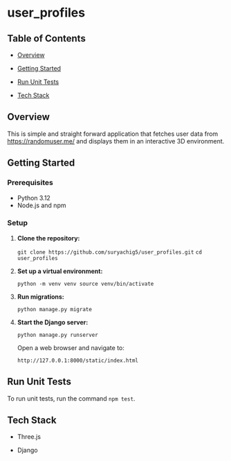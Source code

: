 
# user_profiles

## Table of Contents

* [Overview](#overview)

* [Getting Started](#getting-started)

* [Run Unit Tests](#run-unit-tests)

* [Tech Stack](#tech-stack)


<a  name="overview"></a>

## Overview

This is simple and straight forward application that fetches user data from https://randomuser.me/ and displays them in an interactive 3D environment.

  

<a  name="getting-started"></a>

## Getting Started

### Prerequisites

-   Python 3.12
-   Node.js and npm

###  Setup

1.  **Clone the repository:**
    
    `git clone https://github.com/suryachig5/user_profiles.git` 
    `cd user_profiles`
    
2.  **Set up a virtual environment:**
    
    `python -m venv venv
    source venv/bin/activate` 
    
3.  **Run migrations:**
    
    `python manage.py migrate` 
    
4.  **Start the Django server:**
    
    `python manage.py runserver` 
    
    Open a web browser and navigate to:
    
    `http://127.0.0.1:8000/static/index.html`

<a  name="run-unit-tests"></a>

## Run Unit Tests

To run unit tests, run the command `npm test`.  

<a  name="tech-stack"></a>

## Tech Stack

* Three.js

* Django